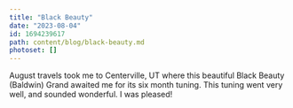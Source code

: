 ```yaml
---
title: "Black Beauty"
date: "2023-08-04"
id: 1694239617
path: content/blog/black-beauty.md
photoset: []
---
```

August travels took me to Centerville, UT where this beautiful Black Beauty (Baldwin) Grand awaited me for its six month tuning. This tuning went very well, and sounded wonderful. I was pleased!